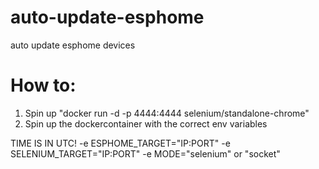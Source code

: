 # auto-update-esphome
auto update esphome devices 

# How to:
1. Spin up "docker run -d -p 4444:4444 selenium/standalone-chrome"
2. Spin up the dockercontainer with the correct env variables

TIME IS IN UTC!
-e ESPHOME_TARGET="IP:PORT"
-e SELENIUM_TARGET="IP:PORT"
-e MODE="selenium" or "socket"

